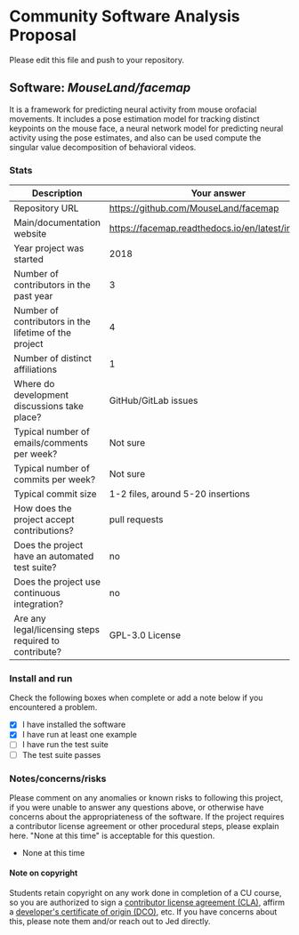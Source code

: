 # Community Software Analysis Proposal
Please edit this file and push to your repository.

## Software: *MouseLand/facemap*

It is a framework for predicting neural activity from mouse orofacial movements. It includes a pose estimation model for tracking distinct keypoints on the mouse face, a neural network model for predicting neural activity using the pose estimates, and also can be used compute the singular value decomposition of behavioral videos.

### Stats

| Description | Your answer |
|---------|-----------|
| Repository URL |  https://github.com/MouseLand/facemap  |
| Main/documentation website |  https://facemap.readthedocs.io/en/latest/index.html  |
| Year project was started | 2018  |
| Number of contributors in the past year | 3 |
| Number of contributors in the lifetime of the project | 4 |
| Number of distinct affiliations | 1 |
| Where do development discussions take place? | GitHub/GitLab issues |
| Typical number of emails/comments per week? | Not sure |
| Typical number of commits per week? | Not sure |
| Typical commit size | 1-2 files, around 5-20 insertions |
| How does the project accept contributions? | pull requests |
| Does the project have an automated test suite? | no |
| Does the project use continuous integration? | no |
| Are any legal/licensing steps required to contribute? | GPL-3.0 License |

### Install and run

Check the following boxes when complete or add a note below if you
encountered a problem.

- [X] I have installed the software
- [X] I have run at least one example
- [ ] I have run the test suite
- [ ] The test suite passes

### Notes/concerns/risks

Please comment on any anomalies or known risks to following this
project, if you were unable to answer any questions above, or
otherwise have concerns about the appropriateness of the software.  If
the project requires a contributor license agreement or other
procedural steps, please explain here.  "None at this time" is
acceptable for this question.

- None at this time

#### Note on copyright
Students retain copyright on any work done in completion of a CU
course, so you are authorized to sign a [contributor license
agreement (CLA)](https://en.wikipedia.org/wiki/Contributor_License_Agreement),
affirm a [developer's certificate of
origin (DCO)](https://en.wikipedia.org/wiki/Developer_Certificate_of_Origin),
etc.  If you have concerns about this, please note them and/or reach
out to Jed directly.
